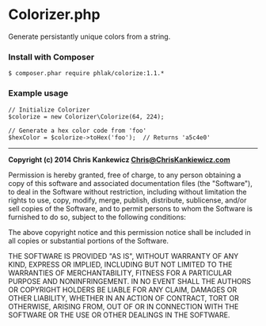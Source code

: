 Colorizer.php
===============

Generate persistantly unique colors from a string.

### Install with Composer

    $ composer.phar require phlak/colorize:1.1.*

### Example usage

    // Initialize Colorizer
    $colorize = new Colorizer\Colorize(64, 224);

    // Generate a hex color code from 'foo'
    $hexColor = $colorize->toHex('foo');  // Returns 'a5c4e0'

-----

**Copyright (c) 2014 Chris Kankewicz <Chris@ChrisKankiewicz.com>**

Permission is hereby granted, free of charge, to any person obtaining a copy
of this software and associated documentation files (the "Software"), to deal
in the Software without restriction, including without limitation the rights
to use, copy, modify, merge, publish, distribute, sublicense, and/or sell
copies of the Software, and to permit persons to whom the Software is
furnished to do so, subject to the following conditions:

The above copyright notice and this permission notice shall be included in
all copies or substantial portions of the Software.

THE SOFTWARE IS PROVIDED "AS IS", WITHOUT WARRANTY OF ANY KIND, EXPRESS OR
IMPLIED, INCLUDING BUT NOT LIMITED TO THE WARRANTIES OF MERCHANTABILITY,
FITNESS FOR A PARTICULAR PURPOSE AND NONINFRINGEMENT. IN NO EVENT SHALL THE
AUTHORS OR COPYRIGHT HOLDERS BE LIABLE FOR ANY CLAIM, DAMAGES OR OTHER
LIABILITY, WHETHER IN AN ACTION OF CONTRACT, TORT OR OTHERWISE, ARISING FROM,
OUT OF OR IN CONNECTION WITH THE SOFTWARE OR THE USE OR OTHER DEALINGS IN
THE SOFTWARE.
